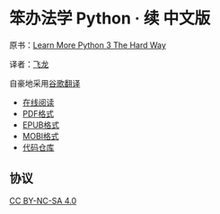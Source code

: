 # 笨办法学 Python · 续 中文版

原书：[Learn More Python 3 The Hard Way](https://learncodethehardway.org/more-python-book/)

译者：[飞龙](https://github.com/wizardforcel)

自豪地采用[谷歌翻译](https://translate.google.cn/)

+ [在线阅读](https://www.gitbook.com/book/wizardforcel/lmpythw/details)
+ [PDF格式](https://www.gitbook.com/download/pdf/book/wizardforcel/lmpythw)
+ [EPUB格式](https://www.gitbook.com/download/epub/book/wizardforcel/lmpythw)
+ [MOBI格式](https://www.gitbook.com/download/mobi/book/wizardforcel/lmpythw)
+ [代码仓库](http://git.oschina.net/wizardforcel/lmpythw-zh)


## 协议

[CC BY-NC-SA 4.0](http://creativecommons.org/licenses/by-nc-sa/4.0/)
